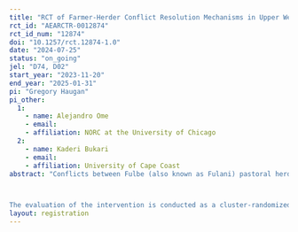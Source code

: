 ```yaml
---
title: "RCT of Farmer-Herder Conflict Resolution Mechanisms in Upper West, Ghana"
rct_id: "AEARCTR-0012874"
rct_id_num: "12874"
doi: "10.1257/rct.12874-1.0"
date: "2024-07-25"
status: "on_going"
jel: "D74, D02"
start_year: "2023-11-20"
end_year: "2025-01-31"
pi: "Gregory Haugan"
pi_other:
  1:
    - name: Alejandro Ome
    - email: 
    - affiliation: NORC at the University of Chicago
  2:
    - name: Kaderi Bukari
    - email: 
    - affiliation: University of Cape Coast
abstract: "Conflicts between Fulbe (also known as Fulani) pastoral herders and settled farming communities in Northern Ghana and the wider Sahel have grown more frequent and violent in recent years. While these conflicts are due in part to competition for scarce resources, exacerbated by climate change and increased migration from the Sahel, complex social forces are also at play, escalating conflicts into violence through interactions between and within social networks and key actors. Within this context, the USAID/OTI Littorals Regional Initiative (LRI) will implement a three-pronged intervention to address tensions between Fulbe herders and non-Fulbe farmers in a set of communities across the Upper West region of Norther Ghana: (1) a facilitated dialogue session between farmers and herders; (2) inter-ethnic mediation committees to resolve disputes; and (3) integrated Village Savings and Loans Associations (VSLAs) to increase contact and cooperation between the two groups.

The evaluation of the intervention is conducted as a cluster-randomized control trial in 46 communities across the region, where 23 are assigned to receive all three components of the three-pronged intervention, and 23 are assigned to a control condition. Key outcomes will be: perceptions among Fulbe and non-Fulbe households that disputes are resolved fairly, presence of recent violent conflict, perceived likelihood of future uncompensated crop destruction among non-Fulbe households, and perceived tenure security of Fulbe households. These outcomes are measured through baseline and endline household surveys with both men and women in Fulbe and non-Fulbe households, as well as surveys with community leaders."
layout: registration
---
```


